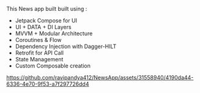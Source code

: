 This News app built built using :<br />
- Jetpack Compose for UI<br /> 
- UI + DATA + DI Layers<br />
- MVVM + Modular Architecture<br />
- Coroutines & Flow<br />
- Dependency Injection with Dagger-HILT<br />
- Retrofit for API Call<br />
- State Management<br />
- Custom Composable creation<br />

https://github.com/ravipandya412/NewsApp/assets/31558940/4190da44-6336-4e70-9f53-a7f297726dd4


